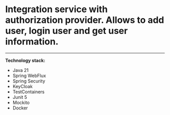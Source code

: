 # Integration service with authorization provider. Allows to add user, login user and get user information. 
_________________________________________________________________________________________________________
**Technology stack:**  
* Java 21  
* Spring WebFlux  
* Spring Security  
* KeyCloak  
* TestContainers  
* Junit 5  
* Mockito  
* Docker  

